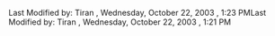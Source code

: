 ﻿Last Modified by: Tiran , Wednesday, October 22, 2003 , 1:23 PMLast Modified by: Tiran , Wednesday, October 22, 2003 , 1:21 PM